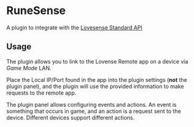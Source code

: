 # RuneSense

A plugin to integrate with the [Lovesense Standard API](https://developer.lovense.com/docs/standard-solutions.html)

## Usage

The plugin allows you to link to the Lovense Remote app on a device via *Game Mode* LAN.

Place the Local IP/Port found in the app into the plugin settings (**not** the plugin panel), and the plugin will use the provided information to make requests to the remote app.

The plugin panel allows configuring events and actions. An event is something that occurs in game, and an action is a request sent to the device. Different devices support different actions.

